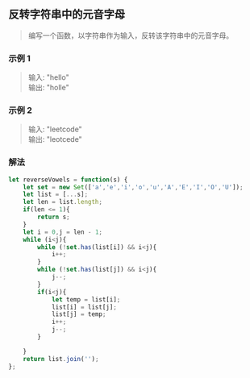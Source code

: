 
## 反转字符串中的元音字母
> 编写一个函数，以字符串作为输入，反转该字符串中的元音字母。

### 示例 1
> 输入: "hello"       
> 输出: "holle"

### 示例 2
> 输入: "leetcode"        
> 输出: "leotcede"

### 解法
```javascript 1.8
let reverseVowels = function(s) {
    let set = new Set(['a','e','i','o','u','A','E','I','O','U']);
    let list = [...s];
    let len = list.length;
    if(len <= 1){
        return s;
    }
    let i = 0,j = len - 1;
    while (i<j){
        while (!set.has(list[i]) && i<j){
            i++;
        }
        while (!set.has(list[j]) && i<j){
            j--;
        }
        if(i<j){
            let temp = list[i];
            list[i] = list[j];
            list[j] = temp;
            i++;
            j--;
        }

    }
    return list.join('');
};
```